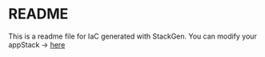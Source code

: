 # README
This is a readme file for IaC generated with StackGen.
You can modify your appStack -> [here](http://main.dev.stackgen.com/appstacks/d5d97c50-07b9-4193-b73e-70094b17038d)
